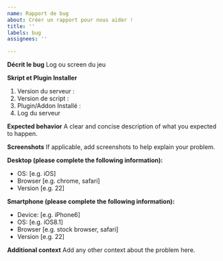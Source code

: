 ```yaml
---
name: Rapport de bug
about: Créer un rapport pour nous aider !
title: ''
labels: bug
assignees: ''

---
```


**Décrit le bug**
Log ou screen du jeu

**Skript et Plugin Installer**
1. Version du serveur :
2. Version de script :
3. Plugin/Addon Installé :
4. Log du serveur

**Expected behavior**
A clear and concise description of what you expected to happen.

**Screenshots**
If applicable, add screenshots to help explain your problem.

**Desktop (please complete the following information):**
 - OS: [e.g. iOS]
 - Browser [e.g. chrome, safari]
 - Version [e.g. 22]

**Smartphone (please complete the following information):**
 - Device: [e.g. iPhone6]
 - OS: [e.g. iOS8.1]
 - Browser [e.g. stock browser, safari]
 - Version [e.g. 22]

**Additional context**
Add any other context about the problem here.
